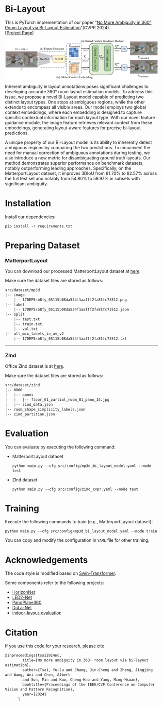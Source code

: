 # Bi-Layout
This is PyTorch implementation of our paper "[No More Ambiguity in 360° Room Layout via Bi-Layout Estimation](https://arxiv.org/abs/2404.09993)"(CVPR 2024).  
 [[Project Page](https://liagm.github.io/Bi_Layout/)]


![network](assets/figure/bi_layout_network.png)

Inherent ambiguity in layout annotations poses significant challenges to developing accurate 360° room layout estimation models. To address this issue, we propose a novel Bi-Layout model capable of predicting two distinct layout types. One stops at ambiguous regions, while the other extends to encompass all visible areas. Our model employs two global context embeddings, where each embedding is designed to capture specific contextual information for each layout type. With our novel feature guidance module, the image feature retrieves relevant context from these embeddings, generating layout-aware features for precise bi-layout predictions.

A unique property of our Bi-Layout model is its ability to inherently detect ambiguous regions by comparing the two predictions. To circumvent the need for manual correction of ambiguous annotations during testing, we also introduce a new metric for disambiguating ground truth layouts. Our method demonstrates superior performance on benchmark datasets, notably outperforming leading approaches. Specifically, on the MatterportLayout dataset, it improves 3DIoU from 81.70% to 82.57% across the full test set and notably from 54.80% to 59.97% in subsets with significant ambiguity.


# Installation
Install our dependencies:
```shell
pip install -r requirements.txt
```

# Preparing Dataset
### MatterportLayout
You can download our processed MatterportLayout dataset at [here](https://huggingface.co/datasets/LIAGM/Bi_Layout_Dataset/blob/main/mp3d.zip).

Make sure the dataset files are stored as follows:
```
src/dataset/mp3d
|-- image
    |-- 17DRP5sb8fy_08115b08da534f1aafff2fa81fc73512.png
|-- label
    |-- 17DRP5sb8fy_08115b08da534f1aafff2fa81fc73512.json
|-- split
    |-- test.txt
    |-- train.txt
    |-- val.txt
|-- all_mix_labels_in_uv_v2
    |-- 17DRP5sb8fy_08115b08da534f1aafff2fa81fc73512.txt

```

---

### ZInd
Office ZInd dataset is at [here](https://github.com/zillow/zind).

Make sure the dataset files are stored as follows:
```
src/dataset/zind
|-- 0000
|   |-- panos
|   |   |-- floor_01_partial_room_01_pano_14.jpg
|   |-- zind_data.json
|-- room_shape_simplicity_labels.json
|-- zind_partition.json
```

# Evaluation
You can evaluate by executing the following command:

- MatterportLayout dataset
    ```shell
    python main.py --cfg src/config/mp3d_bi_layout_model.yaml --mode test
    ```
- ZInd dataset
    ```shell
    python main.py --cfg src/config/zind_cvpr.yaml --mode test
    ```

# Training
Execute the following commands to train  (e.g., MatterportLayout dataset):
```shell
python main.py --cfg src/config/mp3d_bi_layout_model.yaml --mode train
```
You can copy and modify the configuration in `YAML` file for other training.


# Acknowledgements
The code style is modified based on [Swin-Transformer](https://github.com/microsoft/Swin-Transformer).

Some components refer to the following projects:

- [HorizonNet](https://github.com/sunset1995/HorizonNet#1-pre-processing-align-camera-rotation-pose)
- [LED2-Net](https://github.com/fuenwang/LED2-Net)
- [PanoPlane360](https://github.com/sunset1995/PanoPlane360)
- [DuLa-Net ](https://github.com/SunDaDenny/DuLa-Net)
- [indoor-layout-evaluation](https://github.com/bertjiazheng/indoor-layout-evaluation)

# Citation
If you use this code for your research, please cite
```
@inproceedings{tsai2024no,
        title={No more ambiguity in 360◦ room layout via bi-layout estimation},
        author={Tsai, Yu-Ju and Jhang, Jin-Cheng and Zheng, Jingjing and Wang, Wei and Chen, Albert 
        and Sun, Min and Kuo, Cheng-Hao and Yang, Ming-Hsuan},
        booktitle={Proceedings of the IEEE/CVF Conference on Computer Vision and Pattern Recognition},
        year={2024}
      }
```
